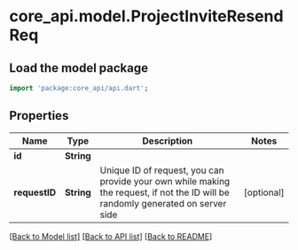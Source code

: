 # core_api.model.ProjectInviteResendReq

## Load the model package
```dart
import 'package:core_api/api.dart';
```

## Properties
Name | Type | Description | Notes
------------ | ------------- | ------------- | -------------
**id** | **String** |  | 
**requestID** | **String** | Unique ID of request, you can provide your own while making the request, if not the ID will be randomly generated on server side | [optional] 

[[Back to Model list]](../README.md#documentation-for-models) [[Back to API list]](../README.md#documentation-for-api-endpoints) [[Back to README]](../README.md)


